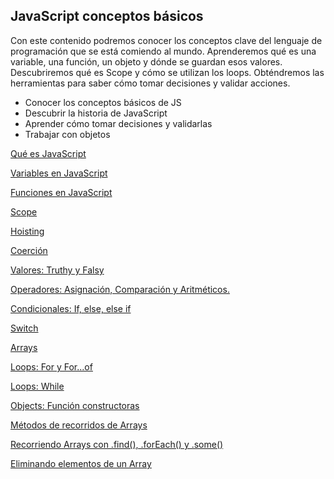 ## JavaScript conceptos básicos

Con este contenido podremos conocer los conceptos clave del lenguaje de programación que se está comiendo al mundo. Aprenderemos qué es una variable, una función, un objeto y dónde se guardan esos valores. Descubriremos qué es Scope y cómo se utilizan los loops. Obténdremos las herramientas para saber cómo tomar decisiones y validar acciones.

- Conocer los conceptos básicos de JS
- Descubrir la historia de JavaScript
- Aprender cómo tomar decisiones y validarlas
- Trabajar con objetos

[Qué es JavaScript](https://github.com/aceveduar/javascript_basicos/blob/main/Que_es_JavaScript.md)

[Variables en JavaScript](https://github.com/aceveduar/javascript_basicos/blob/main/variables.md)

[Funciones en JavaScript](https://github.com/aceveduar/javascript_basicos/blob/main/funciones.md)

[Scope](https://github.com/aceveduar/javascript_basicos/blob/main/scope.md)

[Hoisting](https://github.com/aceveduar/javascript_basicos/blob/main/hoisting.md)

[Coerción](https://github.com/aceveduar/javascript_basicos/blob/main/coercion.md)

[Valores: Truthy y Falsy](https://github.com/aceveduar/javascript_basicos/blob/main/verdadero_falso.md)

[Operadores: Asignación, Comparación y Aritméticos.](https://github.com/aceveduar/javascript_basicos/blob/main/operadores.md)

[Condicionales: If, else, else if](https://github.com/aceveduar/javascript_basicos/blob/main/condicionales.md)

[Switch](https://github.com/aceveduar/javascript_basicos/blob/main/switch.md)

[Arrays](https://github.com/aceveduar/javascript_basicos/blob/main/arrays.md)

[Loops: For y For...of](https://github.com/aceveduar/javascript_basicos/blob/main/for.md)

[Loops: While](https://github.com/aceveduar/javascript_basicos/blob/main/while.md)

[Objects: Función constructoras](https://github.com/aceveduar/javascript_basicos/blob/main/objetos)

[Métodos de recorridos de Arrays](https://github.com/aceveduar/javascript_basicos/blob/main/constructora.md)

[Recorriendo Arrays con .find(), .forEach() y .some()](https://github.com/aceveduar/javascript_basicos/blob/main/)

[Eliminando elementos de un Array](https://github.com/aceveduar/javascript_basicos/blob/main/)
